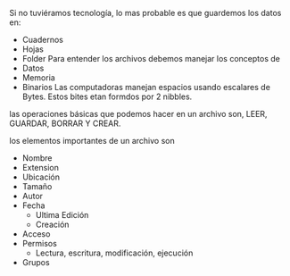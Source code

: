  Si no tuviéramos tecnología, lo mas probable es que guardemos los datos en:
- Cuadernos
- Hojas
- Folder
Para entender los archivos debemos manejar los conceptos de
- Datos
- Memoria
- Binarios
Las computadoras manejan espacios usando escalares de Bytes. Estos bites etan formdos por 2 nibbles.

las operaciones básicas que podemos hacer en un archivo son, LEER, GUARDAR, BORRAR Y CREAR.

los elementos importantes de un archivo son
- Nombre
- Extension
- Ubicación
- Tamaño
- Autor
- Fecha
	- Ultima Edición
	- Creación
- Acceso
- Permisos
	- Lectura, escritura, modificación, ejecución
- Grupos
